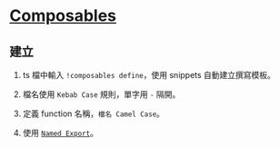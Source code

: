 # [Composables](https://vuejs.org/guide/reusability/composables.html)

## 建立

1. ts 檔中輸入 `!composables define`，使用 snippets 自動建立撰寫模板。

2. 檔名使用 `Kebab Case` 規則，單字用 `-` 隔開。

3. 定義 function 名稱，`檔名 Camel Case`。

4. 使用 [`Named Export`](https://developer.mozilla.org/en-US/docs/Web/JavaScript/Reference/Statements/export#using_named_exports)。
